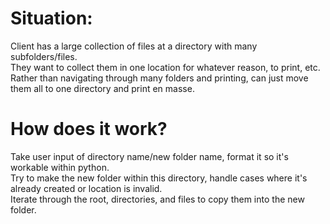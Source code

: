 # Situation:

Client has a large collection of files at a directory with many subfolders/files.  
They want to collect them in one location for whatever reason, to print, etc.  
Rather than navigating through many folders and printing, can just move them all to one directory and print en masse.   

# How does it work?

Take user input of directory name/new folder name, format it so it's workable within python.  
Try to make the new folder within this directory, handle cases where it's already created or location is invalid.  
Iterate through the root, directories, and files to copy them into the new folder.  



